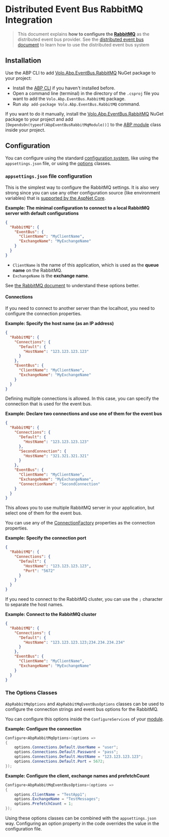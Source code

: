 # Distributed Event Bus RabbitMQ Integration

> This document explains **how to configure the [RabbitMQ](https://www.rabbitmq.com/)** as the distributed event bus provider. See the [distributed event bus document](Distributed-Event-Bus.md) to learn how to use the distributed event bus system

## Installation

Use the ABP CLI to add [Volo.Abp.EventBus.RabbitMQ](https://www.nuget.org/packages/Volo.Abp.EventBus.RabbitMQ) NuGet package to your project:

* Install the [ABP CLI](https://docs.abp.io/en/abp/latest/CLI) if you haven't installed before.
* Open a command line (terminal) in the directory of the `.csproj` file you want to add the `Volo.Abp.EventBus.RabbitMQ` package.
* Run `abp add-package Volo.Abp.EventBus.RabbitMQ` command.

If you want to do it manually, install the [Volo.Abp.EventBus.RabbitMQ](https://www.nuget.org/packages/Volo.Abp.EventBus.RabbitMQ) NuGet package to your project and add `[DependsOn(typeof(AbpEventBusRabbitMqModule))]` to the [ABP module](Module-Development-Basics.md) class inside your project.

## Configuration

You can configure using the standard [configuration system](Configuration.md), like using the `appsettings.json` file, or using the [options](Options.md) classes.

### `appsettings.json` file configuration

This is the simplest way to configure the RabbitMQ settings. It is also very strong since you can use any other configuration source (like environment variables) that is [supported by the AspNet Core](https://docs.microsoft.com/en-us/aspnet/core/fundamentals/configuration/).

**Example: The minimal configuration to connect to a local RabbitMQ server with default configurations**

````json
{
  "RabbitMQ": {
    "EventBus": {
      "ClientName": "MyClientName",
      "ExchangeName": "MyExchangeName"
    }
  }
}
````

* `ClientName` is the name of this application, which is used as the **queue name** on the RabbitMQ.
* `ExchangeName` is the **exchange name**.

See [the RabbitMQ document](https://www.rabbitmq.com/dotnet-api-guide.html#exchanges-and-queues) to understand these options better.

#### Connections

If you need to connect to another server than the localhost, you need to configure the connection properties.

**Example: Specify the host name (as an IP address)**

````json
{
  "RabbitMQ": {
    "Connections": {
      "Default": {
        "HostName": "123.123.123.123"
      }
    },
    "EventBus": {
      "ClientName": "MyClientName",
      "ExchangeName": "MyExchangeName"
    }
  }
}
````

Defining multiple connections is allowed. In this case, you can specify the connection that is used for the event bus.

**Example: Declare two connections and use one of them for the event bus**

````json
{
  "RabbitMQ": {
    "Connections": {
      "Default": {
        "HostName": "123.123.123.123"
      },
      "SecondConnection": {
        "HostName": "321.321.321.321"
      }
    },
    "EventBus": {
      "ClientName": "MyClientName",
      "ExchangeName": "MyExchangeName",
      "ConnectionName": "SecondConnection"
    }
  }
}
````

This allows you to use multiple RabbitMQ server in your application, but select one of them for the event bus.

You can use any of the [ConnectionFactory](http://rabbitmq.github.io/rabbitmq-dotnet-client/api/RabbitMQ.Client.ConnectionFactory.html#properties) properties as the connection properties.

**Example: Specify the connection port**

````json
{
  "RabbitMQ": {
    "Connections": {
      "Default": {
        "HostName": "123.123.123.123",
        "Port": "5672"
      }
    }
  }
}
````

If you need to connect to the RabbitMQ cluster, you can use the `;` character to separate the host names.

**Example: Connect to the RabbitMQ cluster**

```json
{
  "RabbitMQ": {
    "Connections": {
      "Default": {
        "HostName": "123.123.123.123;234.234.234.234"
      }
    },
    "EventBus": {
      "ClientName": "MyClientName",
      "ExchangeName": "MyExchangeName"
    }
  }
}
```

### The Options Classes

`AbpRabbitMqOptions` and `AbpRabbitMqEventBusOptions` classes can be used to configure the connection strings and event bus options for the RabbitMQ.

You can configure this options inside the `ConfigureServices` of your [module](Module-Development-Basics.md).

**Example: Configure the connection**

````csharp
Configure<AbpRabbitMqOptions>(options =>
{
    options.Connections.Default.UserName = "user";
    options.Connections.Default.Password = "pass";
    options.Connections.Default.HostName = "123.123.123.123";
    options.Connections.Default.Port = 5672;
});
````

**Example: Configure the client, exchange names and prefetchCount**

````csharp
Configure<AbpRabbitMqEventBusOptions>(options =>
{
    options.ClientName = "TestApp1";
    options.ExchangeName = "TestMessages";
    options.PrefetchCount = 1;
});
````

Using these options classes can be combined with the `appsettings.json` way. Configuring an option property in the code overrides the value in the configuration file.
